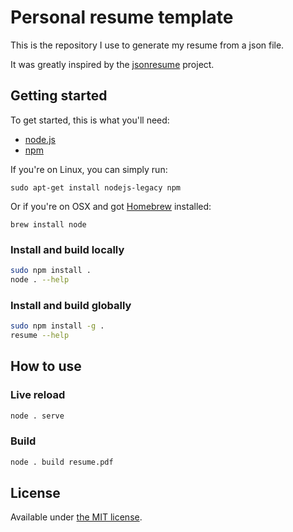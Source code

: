 Personal resume template
===

This is the repository I use to generate my resume from a json file.

It was greatly inspired by the [jsonresume](https://github.com/jsonresume) project.

## Getting started

To get started, this is what you'll need:

- [node.js](http://howtonode.org/how-to-install-nodejs)
- [npm](http://howtonode.org/introduction-to-npm)

If you're on Linux, you can simply run:

```
sudo apt-get install nodejs-legacy npm
```

Or if you're on OSX and got [Homebrew](http://brew.sh/) installed:
```
brew install node
```

### Install and build locally

```bash
sudo npm install .
node . --help
```

### Install and build globally

```bash
sudo npm install -g .
resume --help
```

## How to use

### Live reload

```bash
node . serve
```

### Build

```bash
node . build resume.pdf
```

## License

Available under [the MIT license](http://mths.be/mit).

